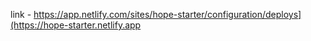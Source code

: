 link - https://app.netlify.com/sites/hope-starter/configuration/deploys](https://hope-starter.netlify.app
